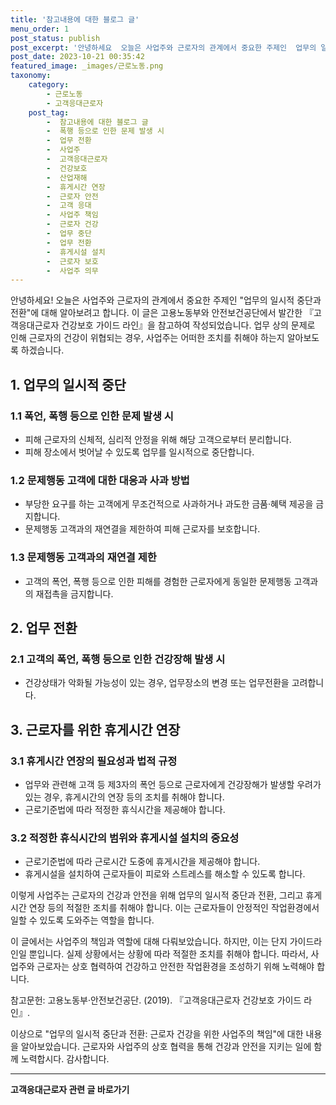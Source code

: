 ```yaml
---
title: '참고내용에 대한 블로그 글'
menu_order: 1
post_status: publish
post_excerpt: '안녕하세요  오늘은 사업주와 근로자의 관계에서 중요한 주제인  업무의 일시적 중단과 전환 에 대해 알아보려고 합니다. 이 글은 고용노동부와 안전보건공단에서 발간한  고객응대근로자 건강보호 가이드 라인 을 참고하여 작성되었습니다. 업무 상의 문제로 인해 근로자의 건강이 위협되는 경우, 사업주는 어떠한 조치를 취해야 하는지 알아보도록 하겠습니다.'
post_date: 2023-10-21 00:35:42
featured_image: _images/근로노동.png
taxonomy:
    category:
        - 근로노동
        - 고객응대근로자
    post_tag:
        -  참고내용에 대한 블로그 글
        -  폭행 등으로 인한 문제 발생 시
        -  업무 전환
        -  사업주
        -  고객응대근로자
        -  건강보호
        -  산업재해
        -  휴게시간 연장
        -  근로자 안전
        -  고객 응대
        -  사업주 책임
        -  근로자 건강
        -  업무 중단
        -  업무 전환
        -  휴게시설 설치
        -  근로자 보호
        -  사업주 의무
---
```



안녕하세요! 오늘은 사업주와 근로자의 관계에서 중요한 주제인 "업무의 일시적 중단과 전환"에 대해 알아보려고 합니다. 이 글은 고용노동부와 안전보건공단에서 발간한 『고객응대근로자 건강보호 가이드 라인』을 참고하여 작성되었습니다. 업무 상의 문제로 인해 근로자의 건강이 위협되는 경우, 사업주는 어떠한 조치를 취해야 하는지 알아보도록 하겠습니다.

## 1. 업무의 일시적 중단
### 1.1 폭언, 폭행 등으로 인한 문제 발생 시
- 피해 근로자의 신체적, 심리적 안정을 위해 해당 고객으로부터 분리합니다.
- 피해 장소에서 벗어날 수 있도록 업무를 일시적으로 중단합니다.

### 1.2 문제행동 고객에 대한 대응과 사과 방법
- 부당한 요구를 하는 고객에게 무조건적으로 사과하거나 과도한 금품·혜택 제공을 금지합니다.
- 문제행동 고객과의 재연결을 제한하여 피해 근로자를 보호합니다.

### 1.3 문제행동 고객과의 재연결 제한
- 고객의 폭언, 폭행 등으로 인한 피해를 경험한 근로자에게 동일한 문제행동 고객과의 재접촉을 금지합니다.

## 2. 업무 전환
### 2.1 고객의 폭언, 폭행 등으로 인한 건강장해 발생 시
- 건강상태가 악화될 가능성이 있는 경우, 업무장소의 변경 또는 업무전환을 고려합니다.

## 3. 근로자를 위한 휴게시간 연장
### 3.1 휴게시간 연장의 필요성과 법적 규정
- 업무와 관련해 고객 등 제3자의 폭언 등으로 근로자에게 건강장해가 발생할 우려가 있는 경우, 휴게시간의 연장 등의 조치를 취해야 합니다.
- 근로기준법에 따라 적정한 휴식시간을 제공해야 합니다.

### 3.2 적정한 휴식시간의 범위와 휴게시설 설치의 중요성
- 근로기준법에 따라 근로시간 도중에 휴게시간을 제공해야 합니다.
- 휴게시설을 설치하여 근로자들이 피로와 스트레스를 해소할 수 있도록 합니다.

이렇게 사업주는 근로자의 건강과 안전을 위해 업무의 일시적 중단과 전환, 그리고 휴게시간 연장 등의 적절한 조치를 취해야 합니다. 이는 근로자들이 안정적인 작업환경에서 일할 수 있도록 도와주는 역할을 합니다.

이 글에서는 사업주의 책임과 역할에 대해 다뤄보았습니다. 하지만, 이는 단지 가이드라인일 뿐입니다. 실제 상황에서는 상황에 따라 적절한 조치를 취해야 합니다. 따라서, 사업주와 근로자는 상호 협력하여 건강하고 안전한 작업환경을 조성하기 위해 노력해야 합니다.

참고문헌: 고용노동부·안전보건공단. (2019). 『고객응대근로자 건강보호 가이드 라인』.

이상으로 "업무의 일시적 중단과 전환: 근로자 건강을 위한 사업주의 책임"에 대한 내용을 알아보았습니다. 근로자와 사업주의 상호 협력을 통해 건강과 안전을 지키는 일에 함께 노력합시다. 감사합니다.
<!-- wp:separator -->
<hr class="wp-block-separator has-alpha-channel-opacity"/>
<!-- /wp:separator -->

<!-- wp:group {"backgroundColor":"base","layout":{"type":"constrained"}} -->
<div class="wp-block-group has-base-background-color has-background"><!-- wp:paragraph {"align":"center","fontSize":"medium"} -->
<p class="has-text-align-center has-large-font-size"><strong>고객응대근로자 관련 글 바로가기</strong></p>
<!-- /wp:paragraph -->


<!-- wp:latest-posts
{"categories":[{"id":9570,"count":19,"description":"","link":"https://uknowlaw.com/category/%ea%b3%a0%ea%b0%9d%ec%9d%91%eb%8c%80%ea%b7%bc%eb%a1%9c%ec%9e%90/","name":"고객응대근로자","slug":"고객응대근로자","taxonomy":"category","parent":0,"meta":[],"_links":{"self":[{"href":"https://uknowlaw.com/wp-json/wp/v2/categories/9570"}],"collection":[{"href":"https://uknowlaw.com/wp-json/wp/v2/categories"}],"about":[{"href":"https://uknowlaw.com/wp-json/wp/v2/taxonomies/category"}],"wp:post_type":[{"href":"https://uknowlaw.com/wp-json/wp/v2/posts?categories=9570"}],"curies":[{"name":"wp","href":"https://api.w.org/{rel}","templated":true}]}}],"postsToShow":100,"excerptLength":28,"postLayout":"grid","columns":2,"featuredImageAlign":"left","featuredImageSizeSlug":"large","fontSize":18px} /--></div>
<!-- /wp:group -->